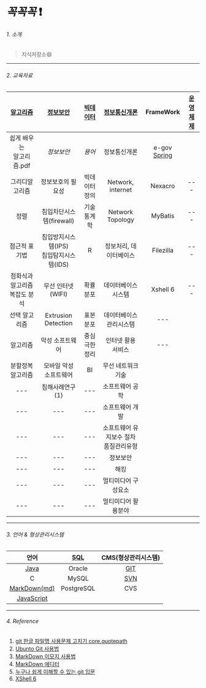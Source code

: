 # _꼭꼭꼭_ :exclamation:

###### 1. 소개
> 지식저장소:smile:

---
###### 2. 교육자료

|[알고리즘](https://github.com/yeeooni/explicit-knowledge/tree/master/%EC%95%8C%EA%B3%A0%EB%A6%AC%EC%A6%98)|[정보보안](https://github.com/yeeooni/explicit-knowledge/tree/master/%EC%A0%95%EB%B3%B4%EB%B3%B4%EC%95%88)|[빅데이터](https://github.com/yeeooni/explicit-knowledge/tree/master/Big%20Data)                          |[정보통신개론](https://github.com/yeeooni/explicit-knowledge/tree/master/%EC%A0%95%EB%B3%B4%ED%86%B5%EC%8B%A0%EA%B0%9C%EB%A1%A0)|FrameWork|[운영체제](https://github.com/yeeooni/explicit-knowledge/tree/master/%EC%9A%B4%EC%98%81%EC%B2%B4%EC%A0%9C)|
|            :---:            |            :---:          |        :---:        |        :---:        |        :---:        |        :---:        |
|쉽게 배우는<br/>알고리즘.pdf|_정보보안_|*용어*|정보통신개론|e-gov [Spring](https://github.com/yeeooni/explicit-knowledge/tree/master/Spring)||System|
|그리디알고리즘              |정보보호의 필요성|빅데이터 정의|Network, internet|Nexacro|---                                                       |
|정렬|침입차단시스템(firewall)|기술통계학|Network Topology|MyBatis|---                                                                            |
|점근적 표기법|침입방지시스템(IPS)<br/>침입탐지시스템(IDS)|R|정보처리, 데이터베이스|Filezilla|---                                                 |
|점화식과 알고리즘<br/>복잡도 분석|무선 인터넷(WIFI)|확률분포|데이터베이스 시스템|Xshell 6|---                                                    |
|선택 알고리즘|Extrusion Detection|표본분포|데이터베이스 관리시스템|---                                                                           |
|알고리즘|악성 소프트웨어|중심극한정리|인터넷 활용 서비스|---                                                                                     |
|분할정복 알고리즘|모바일 악성 소프트웨어|BI|무선 네트워크 기술|  |
|---|침해사례연구(1)|---|소프트웨어 공학|  |
|---|---|---|소프트웨어 개발|  |
|---|---|---|소프트웨어 유지보수 절차<br/>품질관리유형|  |
|---|---|---|정보보안|  |
|---|---|---|해킹|  |
|---|---|---|멀티미디어 구성요소| |
|---|---|---|멀티미디어 활용분야| |

---
###### 3. 언어 & 형상관리시스템

|언어|[SQL](https://github.com/yeeooni/explicit-knowledge/tree/master/SQL)|CMS(형상관리시스템)|
|:---:|:---:|:---:|
|[Java](https://github.com/yeeooni/explicit-knowledge/tree/master/Java)|Oracle|[GIT](https://github.com/yeeooni/explicit-knowledge/tree/master/git)|
|C|MySQL|[SVN](개발중..)|
|[MarkDown(md)](https://github.com/yeeooni/explicit-knowledge/tree/master/MarkDown)|PostgreSQL|CVS|
|[JavaScript](https://github.com/yeeooni/explicit-knowledge/tree/master/JavaScript)|
---
###### 4. Reference

1. [git 한글 파일명 사용문제 고치기 core.quotepath](https://edykim.com/ko/post/git-fix-problem-using-filename-core.quotepath/)  
2. [Ubunto Git 사용법](https://dejavuwing.tistory.com/entry/Ubuntu-GitHub-%EC%82%AC%EC%9A%A9%EB%B2%95)
3. [MarkDown 이모지 사용법](https://www.webfx.com/tools/emoji-cheat-sheet/)
4. [MarkDown 에디터](https://pandao.github.io/editor.md/en.html)
5. [누구나 쉽게 이해할 수 있는 git 입문](https://backlog.com/git-tutorial/kr/)
6. [XShell 6](https://www.netsarang.com/ko/xshell-all-features/)
